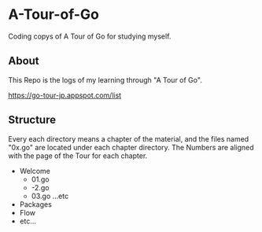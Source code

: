 # A-Tour-of-Go
Coding copys of A Tour of Go for studying myself. 


## About 
This Repo is the logs of my learning through "A Tour of Go".

https://go-tour-jp.appspot.com/list

## Structure 
Every each directory means a chapter of the material, and the files named "0x.go" are located under each chapter directory.
The Numbers are aligned with the page of the Tour for each chapter.

- Welcome
  - 01.go
  - -2.go
  - 03.go
  ...etc
- Packages
- Flow
- etc... 


